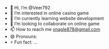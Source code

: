 - 👋 Hi, I’m @Veer792
- 👀 I’m interested in online casino game
- 🌱 I’m currently learning website development 
- 💞️ I’m looking to collaborate on online game 
- 📫 How to reach me vnagle878@gmail.com
- 😄 Pronouns:
- ⚡ Fun fact: ...

<!---
Veer792/Veer792 is a ✨ special ✨ repository because its `README.md` (this file) appears on your GitHub profile.
You can click the Preview link to take a look at your changes.
--->

